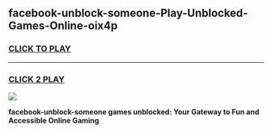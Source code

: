 
## facebook-unblock-someone-Play-Unblocked-Games-Online-oix4p
<h3>
<a href="https://premium76.site?title=facebook-unblock-someone&ref=25A">CLICK TO PLAY</a></h3>
<hr>

<h3>
<a href="https://premium76.site?title=facebook-unblock-someone&ref=25A">CLICK 2 PLAY</a>
  
</h3>

<a href="https://premium76.site?title=facebook-unblock-someone&ref=25A"><img src="https://clearcache.store/games.png"></a>


**facebook-unblock-someone games unblocked: Your Gateway to Fun and Accessible Online Gaming**

